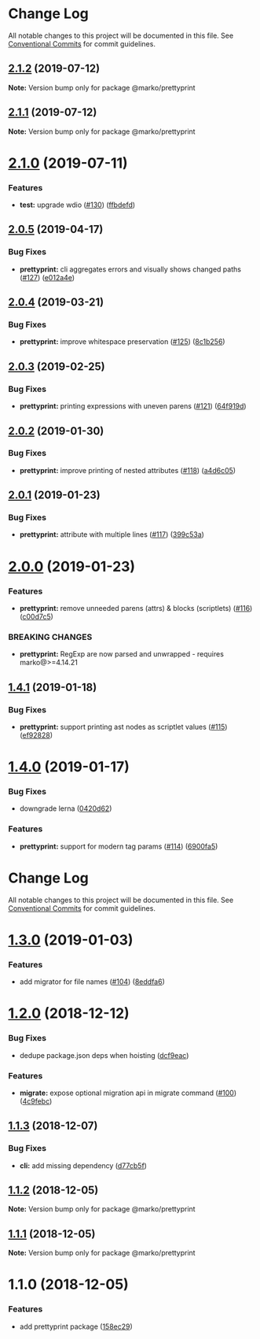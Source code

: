 # Change Log

All notable changes to this project will be documented in this file.
See [Conventional Commits](https://conventionalcommits.org) for commit guidelines.

## [2.1.2](https://github.com/marko-js/cli/compare/@marko/prettyprint@2.1.1...@marko/prettyprint@2.1.2) (2019-07-12)

**Note:** Version bump only for package @marko/prettyprint





## [2.1.1](https://github.com/marko-js/cli/compare/@marko/prettyprint@2.1.0...@marko/prettyprint@2.1.1) (2019-07-12)

**Note:** Version bump only for package @marko/prettyprint





# [2.1.0](https://github.com/marko-js/cli/compare/@marko/prettyprint@2.0.5...@marko/prettyprint@2.1.0) (2019-07-11)


### Features

* **test:** upgrade wdio ([#130](https://github.com/marko-js/cli/issues/130)) ([ffbdefd](https://github.com/marko-js/cli/commit/ffbdefd))





## [2.0.5](https://github.com/marko-js/cli/compare/@marko/prettyprint@2.0.4...@marko/prettyprint@2.0.5) (2019-04-17)


### Bug Fixes

* **prettyprint:** cli aggregates errors and visually shows changed paths ([#127](https://github.com/marko-js/cli/issues/127)) ([e012a4e](https://github.com/marko-js/cli/commit/e012a4e))





## [2.0.4](https://github.com/marko-js/cli/compare/@marko/prettyprint@2.0.3...@marko/prettyprint@2.0.4) (2019-03-21)


### Bug Fixes

* **prettyprint:** improve whitespace preservation ([#125](https://github.com/marko-js/cli/issues/125)) ([8c1b256](https://github.com/marko-js/cli/commit/8c1b256))





## [2.0.3](https://github.com/marko-js/cli/compare/@marko/prettyprint@2.0.2...@marko/prettyprint@2.0.3) (2019-02-25)


### Bug Fixes

* **prettyprint:** printing expressions with uneven parens ([#121](https://github.com/marko-js/cli/issues/121)) ([64f919d](https://github.com/marko-js/cli/commit/64f919d))





## [2.0.2](https://github.com/marko-js/cli/compare/@marko/prettyprint@2.0.1...@marko/prettyprint@2.0.2) (2019-01-30)


### Bug Fixes

* **prettyprint:** improve printing of nested attributes ([#118](https://github.com/marko-js/cli/issues/118)) ([a4d6c05](https://github.com/marko-js/cli/commit/a4d6c05))





## [2.0.1](https://github.com/marko-js/cli/compare/@marko/prettyprint@2.0.0...@marko/prettyprint@2.0.1) (2019-01-23)


### Bug Fixes

* **prettyprint:** attribute with multiple lines ([#117](https://github.com/marko-js/cli/issues/117)) ([399c53a](https://github.com/marko-js/cli/commit/399c53a))





# [2.0.0](https://github.com/marko-js/cli/compare/@marko/prettyprint@1.4.1...@marko/prettyprint@2.0.0) (2019-01-23)


### Features

* **prettyprint:** remove unneeded parens (attrs) & blocks (scriptlets) ([#116](https://github.com/marko-js/cli/issues/116)) ([c00d7c5](https://github.com/marko-js/cli/commit/c00d7c5))


### BREAKING CHANGES

* **prettyprint:** RegExp are now parsed and unwrapped - requires marko@>=4.14.21





<a name="1.4.1"></a>
## [1.4.1](https://github.com/marko-js/cli/compare/@marko/prettyprint@1.4.0...@marko/prettyprint@1.4.1) (2019-01-18)


### Bug Fixes

* **prettyprint:** support printing ast nodes as scriptlet values ([#115](https://github.com/marko-js/cli/issues/115)) ([ef92828](https://github.com/marko-js/cli/commit/ef92828))




<a name="1.4.0"></a>
# [1.4.0](https://github.com/marko-js/cli/compare/@marko/prettyprint@1.3.0...@marko/prettyprint@1.4.0) (2019-01-17)


### Bug Fixes

* downgrade lerna ([0420d62](https://github.com/marko-js/cli/commit/0420d62))


### Features

* **prettyprint:** support for modern tag params ([#114](https://github.com/marko-js/cli/issues/114)) ([6900fa5](https://github.com/marko-js/cli/commit/6900fa5))




# Change Log

All notable changes to this project will be documented in this file.
See [Conventional Commits](https://conventionalcommits.org) for commit guidelines.

# [1.3.0](https://github.com/marko-js/cli/compare/@marko/prettyprint@1.2.0...@marko/prettyprint@1.3.0) (2019-01-03)


### Features

* add migrator for file names ([#104](https://github.com/marko-js/cli/issues/104)) ([8eddfa6](https://github.com/marko-js/cli/commit/8eddfa6))





# [1.2.0](https://github.com/marko-js/cli/compare/@marko/prettyprint@1.1.3...@marko/prettyprint@1.2.0) (2018-12-12)


### Bug Fixes

* dedupe package.json deps when hoisting ([dcf9eac](https://github.com/marko-js/cli/commit/dcf9eac))


### Features

* **migrate:** expose optional migration api in migrate command ([#100](https://github.com/marko-js/cli/issues/100)) ([4c9febc](https://github.com/marko-js/cli/commit/4c9febc))





## [1.1.3](https://github.com/marko-js/cli/compare/@marko/prettyprint@1.1.2...@marko/prettyprint@1.1.3) (2018-12-07)


### Bug Fixes

* **cli:** add missing dependency ([d77cb5f](https://github.com/marko-js/cli/commit/d77cb5f))





## [1.1.2](https://github.com/marko-js/cli/compare/@marko/prettyprint@1.1.0...@marko/prettyprint@1.1.2) (2018-12-05)

**Note:** Version bump only for package @marko/prettyprint





## [1.1.1](https://github.com/marko-js/cli/compare/@marko/prettyprint@1.1.0...@marko/prettyprint@1.1.1) (2018-12-05)

**Note:** Version bump only for package @marko/prettyprint





# 1.1.0 (2018-12-05)


### Features

* add prettyprint package ([158ec29](https://github.com/marko-js/cli/commit/158ec29))
